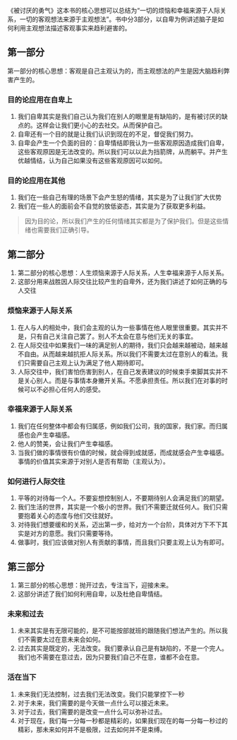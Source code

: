 《被讨厌的勇气》这本书的核心思想可以总结为“一切的烦恼和幸福来源于人际关系，一切的客观想法来源于主观想法”。书中分3部分，以自卑为例讲述脑子是如何利用主观想法描述客观事实来趋利避害的。
## 第一部分
第一部分的核心思想：客观是自己主观认为的，而主观想法的产生是因大脑趋利弊害产生的。
### 目的论应用在自卑上
1. 我们自卑其实是我们自己认为我们在别人的眼里是有缺陷的，是有被讨厌的缺点的。这样会让我们更小心的去社交。从而保护自己。
2. 自卑还有一个目的就是让我们认识到现在的不足，督促我们努力。
3. 自卑会产生一个负面的目的：自卑情结即我认为一些客观原因造成我们自卑，这些客观原因是无法改变的。所以我们可以以此为挡箭牌，从而躺平。并产生优越情结，认为自己如果没有这些客观原因可以如何。
### 目的论应用在其他
1. 我们在一些自己有理的场景下会产生怒的情绪，其实是为了让我们扩大优势
2. 我们在一些人的面前会不自觉的放低姿态，其实是为了获取更多利益。
> 因为目的论，所以我们产生的任何情绪其实都是为了保护我们。但是这些情绪也需要我们正确引导。
## 第二部分
1. 第二部分的核心思想：人生烦恼来源于人际关系，人生幸福来源于人际关系。
2. 这部分用来战胜因人际交往比较产生的自卑外，还为我们讲述了如何正确的与人交往
### 烦恼来源于人际关系
1. 在人与人的相处中，我们会主观的认为一些事情在他人眼里很重要。其实并不是，只有自己关注自己罢了。别人不太会在意与他们无关的事宜。
2. 在人际交往中如果我们一味的满足别人的期待，我们只会越来越被动，越来越不自由。从而越来越抗拒人际关系。所以我们不需要太过在意别人的看法。我们只需要自己主观上认为满足了他人期待即可。
3. 人际交往中，我们害怕伤害到别人，在自己发表建议的时候束手束脚其实并不是关心别人。而是与事情本身撇开关系。不愿承担责任。所以我们在对事的时候可以不必担心任何人的感受。
### 幸福来源于人际关系
1. 我们在任何整体中都会有归属感，例如我们公司，我的国家，我们家。而归属感也会产生幸福感。
2. 他人的赞美，会让我们产生幸福感。
3. 当我们做的事情很有价值的时候，就会得到成就感，而成就感会产生幸福感。事情的价值其实来源于对别人是否有帮助（主观认为）。
### 如何进行人际交往
1. 平等的对待每一个人。不要妄想控制别人，不要期待别人会满足我们的期望。
2. 我们生活的世界，其实是一个极小的世界。我们不需要迁就任何人。我们只需要抱着关心的态度与他们交往就好。
3. 对待我们想要缓和的关系，迈出第一步，给对方一个台阶，具体对方下不下其实是对方的意愿。我们只需要等待。
4. 做事时，我们应该做对别人有贡献的事情，而且我们只要主观上认为有即可。
## 第三部分
1. 第三部分的核心思想：抛开过去，专注当下，迎接未来。
2. 这部分讲述了我们如何利用自卑，以及杜绝自卑情结。
### 未来和过去
1. 未来其实是有无限可能的，是不可能按部就班的跟随我们想法产生的。所以我们不需要太过在意未来会如何。
2. 过去其实是既定的，无法改变。我们要承认自己是有缺陷的，不是一个完人。我们也不需要在意过去，因为只要我们自己不在意，谁都不会在意。
### 活在当下
1. 未来我们无法控制，过去我们无法改变。我们只能掌控下一秒
2. 对于未来，我们需要的是今天做一点什么可以接近未来。
3. 对于过去，我们需要的是改变一点什么可以弥补过去。
4. 对于现在，我们每一分每一秒都是精彩的，如果我们现在的每一分每一秒过的精彩，那未来如何并不是极限，过去如何并不是束缚。